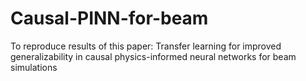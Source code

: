 # Causal-PINN-for-beam
To reproduce results of this paper: Transfer learning for improved generalizability in causal physics-informed neural networks for beam simulations
